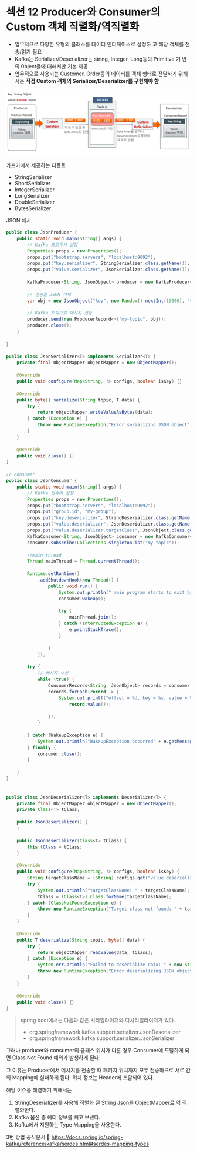 # 섹션 12 Producer와  Consumer의 Custom 객체 직렬화/역직렬화

- ﻿﻿업무적으로 다양한 유형의 클래스를 데이터 인터페이스로 설정하 고 해당 객체를 전송/읽기 필요
- ﻿﻿Kafka는 Serializer/Deserializer는 string, Integer, Long등의 Primitive 기 반의 0bject들에 대해서만 기본 제공
- ﻿﻿업무적으로 사용되는 Customer, Order등의 데이터를 객체 형태로 전달하기 위해서는 **직접 Custom 객체의 Serializer/Deserializer를 구현해야 함**

![image-20250120203049340](./images//image-20250120203049340.png)

카프카에서 제공하는 디폴트

- ﻿﻿StringSerializer
- ﻿﻿ShortSerializer
- ﻿﻿IntegerSerializer
- ﻿﻿LongSerializer
- ﻿﻿DoubleSerializer
- ﻿﻿BytesSerializer



JSON 예시

```java
public class JsonProducer {
	public static void main(String[] args) {
		// Kafka 프로듀서 설정
		Properties props = new Properties();
		props.put("bootstrap.servers", "localhost:9092");
		props.put("key.serializer", StringSerializer.class.getName());
		props.put("value.serializer", JsonSerializer.class.getName()); // JSON Serializer

		KafkaProducer<String, JsonObject> producer = new KafkaProducer<>(props);

		// 전송할 JSON 객체
		var obj = new JsonObject("key", new Random().nextInt(10000), "value");

		// Kafka 토픽으로 메시지 전송
		producer.send(new ProducerRecord<>("my-topic", obj));
		producer.close();
	}

}

public class JsonSerializer<T> implements Serializer<T> {
	private final ObjectMapper objectMapper = new ObjectMapper();

	@Override
	public void configure(Map<String, ?> configs, boolean isKey) {}

	@Override
	public byte[] serialize(String topic, T data) {
		try {
			return objectMapper.writeValueAsBytes(data);
		} catch (Exception e) {
			throw new RuntimeException("Error serializing JSON object", e);
		}
	}

	@Override
	public void close() {}
}

// consumer
public class JsonConsumer {
	public static void main(String[] args) {
		// Kafka 컨슈머 설정
		Properties props = new Properties();
		props.put("bootstrap.servers", "localhost:9092");
		props.put("group.id", "my-group");
		props.put("key.deserializer", StringDeserializer.class.getName());
		props.put("value.deserializer", JsonDeserializer.class.getName()); // JSON Deserializer
		props.put("value.deserializer.targetClass", JsonObject.class.getName());
		KafkaConsumer<String, JsonObject> consumer = new KafkaConsumer<>(props);
		consumer.subscribe(Collections.singletonList("my-topic"));

		//main thread
		Thread mainThread = Thread.currentThread();

		Runtime.getRuntime()
			.addShutdownHook(new Thread() {
				public void run() {
					System.out.println(" main program starts to exit by calling wakeup");
					consumer.wakeup();

					try {
						mainThread.join();
					} catch (InterruptedException e) {
						e.printStackTrace();
					}

				}
			});

		try {
			// 메시지 수신
			while (true) {
				ConsumerRecords<String, JsonObject> records = consumer.poll(Duration.ofMillis(1000));
				records.forEach(record -> {
					System.out.printf("offset = %d, key = %s, value = %s%n", record.offset(), record.key(),
						record.value());

				});
			}

		} catch (WakeupException e) {
			System.out.println("WakeupException occurred" + e.getMessage());
		} finally {
			consumer.close();
		}

	}
}


public class JsonDeserializer<T> implements Deserializer<T> {
	private final ObjectMapper objectMapper = new ObjectMapper();
	private Class<T> tClass;

	public JsonDeserializer() {
	}

	public JsonDeserializer(Class<T> tClass) {
		this.tClass = tClass;
	}

	@Override
	public void configure(Map<String, ?> configs, boolean isKey) {
		String targetClassName = (String) configs.get("value.deserializer.targetClass");
		try {
			System.out.println("targetClassName: " + targetClassName);
			tClass = (Class<T>) Class.forName(targetClassName);
		} catch (ClassNotFoundException e) {
			throw new RuntimeException("Target class not found: " + targetClassName, e);
		}
	}

	@Override
	public T deserialize(String topic, byte[] data) {
		try {
			return objectMapper.readValue(data, tClass);
		} catch (Exception e) {
			System.err.println("Failed to deserialize data: " + new String(data));
			throw new RuntimeException("Error deserializing JSON object", e);
		}
	}

	@Override
	public void close() {}
}
```

> spring boot에서는 다음과 같은 시리얼라이저와 디시리얼라이저가 있다.
>
> - org.springframework.kafka.support.serializer.JsonDeserializer
> - org.springframework.kafka.support.serializer.JsonSerializer

그러나 producer와 consumer의 클래스 위치가 다른 경우  Consumer에 도달하게 되면 Class Not Found 예외가 발생하게 된다.

그 이유는 Producer에서 메시지를 전송할 때 패키지 위치까지 모두 전송하므로 서로 간의 Mapping에 실패하게 된다. 위치 정보는 Header에 포함되어 있다.

해당 이슈를 해결하기 위해서는

1. StringDeserializer를 사용해 직렬화 된 String Json을 ObjectMapper로 역 직렬화한다.
2. Kafka 옵션 중 헤더 정보를 빼고 보낸다.
3. Kafka에서 지원하는 Type Mapping을 사용한다.

3번 방법  공식문서 🔗 https://docs.spring.io/spring-kafka/reference/kafka/serdes.html#serdes-mapping-types